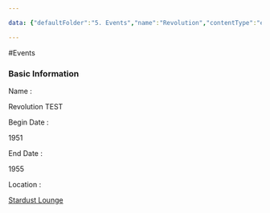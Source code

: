 ```yaml
---

data: {"defaultFolder":"5. Events","name":"Revolution","contentType":"events","template":{"BasicInformation":{"Name":{"value":"<p>Revolution TEST</p>","type":"text"},"BeginDate":{"value":"<p>1951</p>","type":"text"},"EndDate":{"value":"<p>1955</p>","type":"text"},"Location":{"value":"<p>[[Stardust Lounge]]</p>","type":"text"},"Description":{"value":null,"type":"textarea"}},"AdditionalNotes":{"value":null,"type":"textarea"}}}

---
```


#Events

<div class="section level-3"><h3 class="section-header">Basic Information</h3><div class="section-content"><div class="content-container"><div class="field-container field-type-text"><div class="field-label">Name : </div><div class="field-value text-value"><p>Revolution TEST</p></div></div><div class="field-container field-type-text"><div class="field-label">Begin Date : </div><div class="field-value text-value"><p>1951</p></div></div><div class="field-container field-type-text"><div class="field-label">End Date : </div><div class="field-value text-value"><p>1955</p></div></div><div class="field-container field-type-text"><div class="field-label">Location : </div><div class="field-value text-value"><p><a data-href="Stardust Lounge" href="Stardust Lounge" class="internal-link" target="_blank" rel="noopener nofollow">Stardust Lounge</a></p></div></div></div></div></div><div class="section-separator"></div>